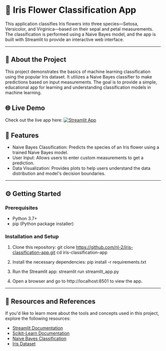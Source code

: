 # 🌼 Iris Flower Classification App

This application classifies Iris flowers into three species—Setosa, Versicolor, and Virginica—based on their sepal and petal measurements. The classification is performed using a Naive Bayes model, and the app is built with Streamlit to provide an interactive web interface.

---

## 📌 About the Project

This project demonstrates the basics of machine learning classification using the popular Iris dataset. It utilizes a Naive Bayes classifier to make predictions based on input measurements. The goal is to provide a simple, educational app for learning and understanding classification models in machine learning.

## 🌐 Live Demo

Check out the live app here:
[![Streamlit App](https://static.streamlit.io/badges/streamlit_badge_black_white.svg)](https://classifying-flower.streamlit.app/)



## 🚀 Features

- Naive Bayes Classification: Predicts the species of an Iris flower using a trained Naive Bayes model.
- User Input: Allows users to enter custom measurements to get a prediction.
- Data Visualization: Provides plots to help users understand the data distribution and model's decision boundaries.

---

## ⚙️ Getting Started

### Prerequisites

- Python 3.7+
- pip (Python package installer)

### Installation and Setup

1. Clone this repository:
        git clone https://github.com/nl-2/iris-classification-app.git
    cd iris-classification-app
    

2. Install the necessary dependencies:
        pip install -r requirements.txt
    

3. Run the Streamlit app:
        streamlit run streamlit_app.py
    

4. Open a browser and go to http://localhost:8501 to view the app.

---

## 📘 Resources and References

If you'd like to learn more about the tools and concepts used in this project, explore the following resources:

- [Streamlit Documentation](https://docs.streamlit.io/)
- [Scikit-Learn Documentation](https://scikit-learn.org/stable/documentation.html)
- [Naive Bayes Classification](https://scikit-learn.org/stable/modules/naive_bayes.html)
- [Iris Dataset](https://github.com/nl-2/Classifying-Flower-Species-Using-Machine-Learning-Techniques/blob/master/IRIS.csv)
